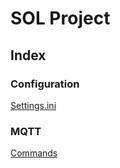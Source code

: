 # SOL Project

## Index

### Configuration
[Settings.ini](Configuration/Settings.ini.md)

### MQTT
[Commands](MQTT/Commands.md)
